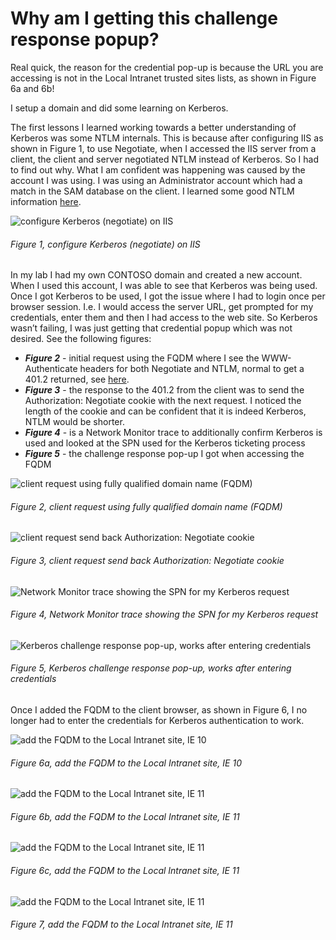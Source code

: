# Why am I getting this challenge response popup?

Real quick, the reason for the credential pop-up is because the URL you are accessing is not in the Local Intranet trusted sites lists, as shown in Figure 6a and 6b!

I setup a domain and did some learning on Kerberos.

The first lessons I learned working towards a better understanding of Kerberos was some NTLM internals.  This is because after configuring IIS as shown in Figure 1, to use Negotiate, when I accessed the IIS server from a client, the client and server negotiated NTLM instead of Kerberos.  So I had to find out why.  What I am confident was happening was caused by the account I was using.  I was using an Administrator account which had a match in the SAM database on the client.  I learned some good NTLM information [here][LINK1].

![configure Kerberos (negotiate) on IIS][FIGURE1]
###### Figure 1, configure Kerberos (negotiate) on IIS

In my lab I had my own CONTOSO domain and created a new account.  When I used this account, I was able to see that Kerberos was being used.  Once I got Kerberos to be used, I got the issue where I had to login once per browser session.  I.e. I would access the server URL, get prompted for my credentials, enter them and then I had access to the web site.  So Kerberos wasn’t failing, I was just getting that credential popup which was not desired.  See the following figures:

+ ***Figure 2*** - initial request using the FQDM where I see the WWW-Authenticate headers for both Negotiate and NTLM, normal to get a 401.2 returned, see [here][LINK2].
+ ***Figure 3*** - the response to the 401.2 from the client was to send the Authorization: Negotiate cookie with the next request.  I noticed the length of the cookie and can be confident that it is indeed Kerberos, NTLM would be shorter.
+ ***Figure 4*** - is a Network Monitor trace to additionally confirm Kerberos is used and looked at the SPN used for the Kerberos ticketing process
+ ***Figure 5*** - the challenge response pop-up I got when accessing the FQDM

![client request using fully qualified domain name (FQDM)][FIGURE2]
###### Figure 2, client request using fully qualified domain name (FQDM)

![client request send back Authorization: Negotiate cookie][FIGURE3]
###### Figure 3, client request send back Authorization: Negotiate cookie

![Network Monitor trace showing the SPN for my Kerberos request][FIGURE4]
###### Figure 4, Network Monitor trace showing the SPN for my Kerberos request

![Kerberos challenge response pop-up, works after entering credentials][FIGURE5]
###### Figure 5, Kerberos challenge response pop-up, works after entering credentials

Once I added the FQDM to the client browser, as shown in Figure 6, I no longer had to enter the credentials for Kerberos authentication to work.

![add the FQDM to the Local Intranet site, IE 10][FIGURE6]
###### Figure 6a, add the FQDM to the Local Intranet site, IE 10

![add the FQDM to the Local Intranet site, IE 11][FIGURE7]
###### Figure 6b, add the FQDM to the Local Intranet site, IE 11

![add the FQDM to the Local Intranet site, IE 11][FIGURE8]
###### Figure 6c, add the FQDM to the Local Intranet site, IE 11

![add the FQDM to the Local Intranet site, IE 11][FIGURE7]
###### Figure 7, add the FQDM to the Local Intranet site, IE 11



[FIGURE1]: ../images/2015/msdn-0532.png "Figure 1, configure Kerberos (negotiate) on IIS"
[FIGURE2]: ../images/2015/msdn-0533.png "Figure 2, client request using fully qualified domain name (FQDM)"
[FIGURE3]: ../images/2015/msdn-0534.png "Figure 3, client request send back Authorization: Negotiate cookie"
[FIGURE4]: ../images/2015/msdn-0535.png "Figure 4, Network Monitor trace showing the SPN for my Kerberos request"
[FIGURE5]: ../images/2015/msdn-0536.png "Figure 5, Kerberos challenge response pop-up, works after entering credentials"
[FIGURE6]: ../images/2015/msdn-0537.png "Figure 6a, add the FQDM to the Local Intranet site, IE 10"
[FIGURE7]: ../images/2015/msdn-0538.png "Figure 6b, add the FQDM to the Local Intranet site, IE 11"
[FIGURE8]: ../images/2015/msdn-0539.png "Figure 6c, add the FQDM to the Local Intranet site, IE 11"
[FIGURE9]: ../images/2015/msdn-0540.png "Figure 7, add the FQDM to the Local Intranet site, IE 11"

[LINK1]: http://social.technet.microsoft.com/wiki/contents/articles/9759.configuring-maxconcurrentapi-for-ntlm-pass-through-authentication.aspx
[LINK2]: ../2011/2011-08-integrated-windows-authentication-with-negotiate.md
